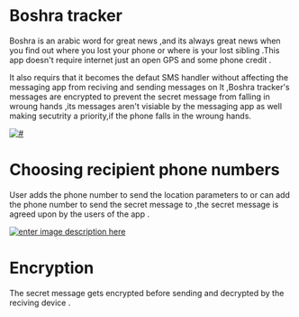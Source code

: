 # Boshra tracker

Boshra is an arabic word for great news ,and its always great news when you find out where you lost your phone or where is your lost sibling .This app doesn't require internet just an open GPS and some phone credit .

It also requirs that it becomes the defaut SMS handler without affecting the messaging app from reciving and sending messages on lt ,Boshra tracker's messages are encrypted to prevent the secret message from falling in wroung hands ,its messages aren't visiable by the messaging app as well making secutrity a priority,if the phone falls in the wroung hands.


[![#][1]][1]

# Choosing recipient phone numbers

User adds the phone number to send the location parameters to or can add the phone number to send the secret message to ,the secret message is agreed upon by the users of the app .

[![enter image description here][2]][2]


  [1]: https://i.stack.imgur.com/5eiWS.png
  [2]: https://i.stack.imgur.com/Ldavh.png


# Encryption 
The secret message gets encrypted before sending and decrypted by the reciving device . 
